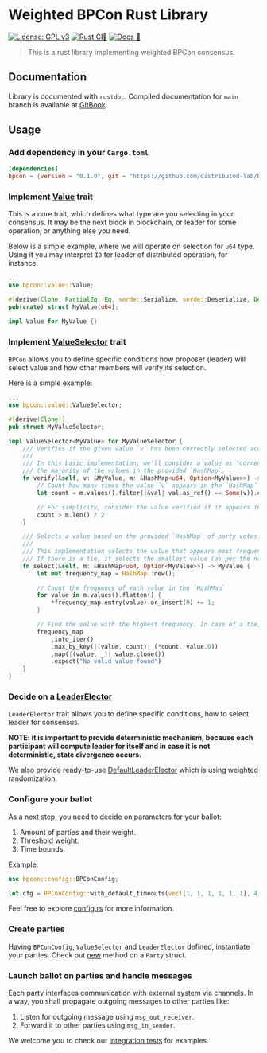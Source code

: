 # Weighted BPCon Rust Library

[![License: GPL v3](https://img.shields.io/badge/License-GPLv3-blue.svg)](https://www.gnu.org/licenses/gpl-3.0)
[![Rust CI🌌](https://github.com/distributed-lab/bpcon/actions/workflows/rust.yml/badge.svg)](https://github.com/distributed-lab/bpcon/actions/workflows/rust.yml)
[![Docs 🌌](https://github.com/distributed-lab/bpcon/actions/workflows/docs.yml/badge.svg)](https://github.com/distributed-lab/bpcon/actions/workflows/docs.yml)

> This is a rust library implementing weighted BPCon consensus.

## Documentation

Library is documented with `rustdoc`.
Compiled documentation for `main` branch is available at [GitBook](https://distributed-lab.github.io/bpcon).

## Usage

### Add dependency in your `Cargo.toml`

```toml
[dependencies]
bpcon = {version = "0.1.0", git = "https://github.com/distributed-lab/bpcon"}
```

### Implement [Value](https://distributed-lab.github.io/bpcon/bpcon/value/trait.Value.html) trait

This is a core trait, which defines what type are you selecting in your consensus.
It may be the next block in blockchain, or leader for some operation, or anything else you need.

Below is a simple example, where we will operate on selection for `u64` type. 
Using it you may interpret `ID` for leader of distributed operation, for instance.

```rust
...
use bpcon::value::Value;

#[derive(Clone, PartialEq, Eq, serde::Serialize, serde::Deserialize, Debug, Hash)]
pub(crate) struct MyValue(u64);

impl Value for MyValue {}
```

### Implement [ValueSelector](https://distributed-lab.github.io/bpcon/bpcon/value/trait.ValueSelector.html) trait

`BPCon` allows you to define specific conditions how proposer (leader) will select value 
and how other members will verify its selection.

Here is a simple example:

```rust
...
use bpcon::value::ValueSelector;

#[derive(Clone)]
pub struct MyValueSelector;

impl ValueSelector<MyValue> for MyValueSelector {
    /// Verifies if the given value `v` has been correctly selected according to the protocol rules.
    ///
    /// In this basic implementation, we'll consider a value as "correctly selected" if it matches
    /// the majority of the values in the provided `HashMap`.
    fn verify(&self, v: &MyValue, m: &HashMap<u64, Option<MyValue>>) -> bool {
        // Count how many times the value `v` appears in the `HashMap`
        let count = m.values().filter(|&val| val.as_ref() == Some(v)).count();

        // For simplicity, consider the value verified if it appears in more than half of the entries
        count > m.len() / 2
    }

    /// Selects a value based on the provided `HashMap` of party votes.
    ///
    /// This implementation selects the value that appears most frequently in the `HashMap`.
    /// If there is a tie, it selects the smallest value (as per the natural ordering of `u64`).
    fn select(&self, m: &HashMap<u64, Option<MyValue>>) -> MyValue {
        let mut frequency_map = HashMap::new();

        // Count the frequency of each value in the `HashMap`
        for value in m.values().flatten() {
            *frequency_map.entry(value).or_insert(0) += 1;
        }

        // Find the value with the highest frequency. In case of a tie, select the smallest value.
        frequency_map
            .into_iter()
            .max_by_key(|(value, count)| (*count, value.0))
            .map(|(value, _)| value.clone())
            .expect("No valid value found")
    }
}
```

### Decide on a [LeaderElector](https://distributed-lab.github.io/bpcon/bpcon/leader/trait.LeaderElector.html)

`LeaderElector` trait allows you to define specific conditions, how to select leader for consensus.

__NOTE: it is important to provide deterministic mechanism, 
because each participant will compute leader for itself 
and in case it is not deterministic, state divergence occurs.__

We also provide ready-to-use 
[DefaultLeaderElector](https://distributed-lab.github.io/bpcon/bpcon/leader/struct.DefaultLeaderElector.html)
which is using weighted randomization.

### Configure your ballot

As a next step, you need to decide on parameters for your ballot:

1. Amount of parties and their weight.
2. Threshold weight.
3. Time bounds.

Example:

```rust
use bpcon::config::BPConConfig;

let cfg = BPConConfig::with_default_timeouts(vec![1, 1, 1, 1, 1, 1], 4);
```

Feel free to explore [config.rs](https://distributed-lab.github.io/bpcon/bpcon/config/struct.BPConConfig.html) 
for more information.

### Create parties

Having `BPConConfig`, `ValueSelector` and `LeaderElector` defined, instantiate your parties. 
Check out [new](https://distributed-lab.github.io/bpcon/bpcon/party/struct.Party.html#method.new)
method on a `Party` struct.

### Launch ballot on parties and handle messages

Each party interfaces communication with external system via channels. 
In a way, you shall propagate outgoing messages to other parties like:

1. Listen for outgoing message using `msg_out_receiver`.
2. Forward it to other parties using `msg_in_sender`.

We welcome you to check our [integration tests](./tests) for examples.
